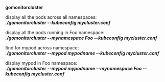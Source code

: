 **gomonitorcluster**

 display all the pods across all namespaces:<br/>
 ***./gomonitorcluster --kubeconfig mycluster.conf***
 
 display all the pods running in Foo namespace:<br/>
  ***./gomonitorcluster --mynamespace Foo --kubeconfig mycluster.conf***

 find for mypod across namespace:<br/>
  ***./gomonitorcluster --mypod mypodname --kubeconfig mycluster.conf***
 
 display mypod in Foo namespace:<br/>
  ***./gomonitorcluster --mypod mypodname --mynamespace Foo --kubeconfig mycluster.conf***

